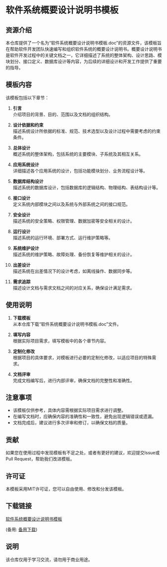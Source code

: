 # 软件系统概要设计说明书模板

## 资源介绍

本仓库提供了一个名为“软件系统概要设计说明书模板.doc”的资源文件，该模板旨在帮助软件开发团队快速编写和组织软件系统的概要设计说明书。概要设计说明书是软件开发过程中的关键文档之一，它详细描述了系统的整体架构、设计思路、模块划分、接口定义、数据库设计等内容，为后续的详细设计和开发工作提供了重要的指导。

## 模板内容

该模板包括以下章节：

1. **引言**  
   介绍项目的背景、目的、范围以及文档的组织结构。

2. **设计依据和约束**  
   描述系统设计所依据的标准、规范、技术选型以及设计过程中需要考虑的约束条件。

3. **总体设计**  
   概述系统的整体架构，包括系统的主要模块、子系统及其相互关系。

4. **应用系统设计**  
   详细描述各个应用系统的设计，包括功能模块划分、业务流程设计等。

5. **数据库结构设计**  
   描述系统的数据库设计，包括数据库的逻辑结构、物理结构、表结构设计等。

6. **接口设计**  
   定义系统内部模块之间以及系统与外部系统之间的接口规范。

7. **安全设计**  
   描述系统的安全策略、权限管理、数据加密等安全相关的设计。

8. **运行设计**  
   描述系统的运行环境、部署方式、运行维护策略等。

9. **系统维护设计**  
   描述系统的维护策略、故障处理、备份恢复等维护相关的设计。

10. **出差设计**  
    描述系统在出差情况下的设计考虑，如离线操作、数据同步等。

11. **需求追踪**  
    描述设计文档与需求文档之间的对应关系，确保设计满足需求。

## 使用说明

1. **下载模板**  
   从本仓库下载“软件系统概要设计说明书模板.doc”文件。

2. **填写内容**  
   根据实际项目需求，填写模板中的各个章节内容。

3. **定制化修改**  
   根据项目的具体要求，对模板进行必要的定制化修改，以适应项目的特殊需求。

4. **文档评审**  
   完成文档编写后，进行内部评审，确保文档的完整性和准确性。

## 注意事项

- 该模板仅供参考，具体内容需根据实际项目需求进行调整。
- 在编写文档时，应确保内容的准确性和一致性，避免出现逻辑错误或遗漏。
- 文档完成后，建议进行多次评审和修订，以确保文档的质量。

## 贡献

如果您在使用过程中发现模板有不足之处，或者有更好的建议，欢迎提交Issue或Pull Request，帮助我们改进模板。

## 许可证

本模板采用MIT许可证，您可以自由使用、修改和分发该模板。

## 下载链接
[软件系统概要设计说明书模板](https://pan.quark.cn/s/2b6d052e408f) 

(备用: [备用下载](https://pan.baidu.com/s/185blQFVHh8iNTBSTbe8O6w?pwd=1234))

## 说明

该仓库仅用于学习交流，请勿用于商业用途。
